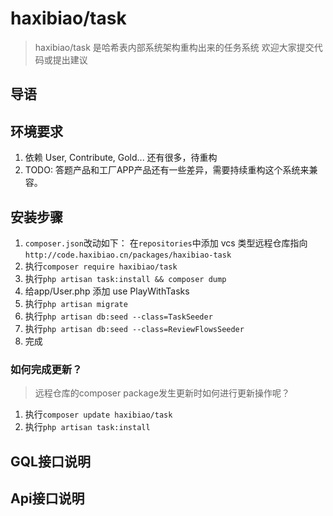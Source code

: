 # haxibiao/task

> haxibiao/task 是哈希表内部系统架构重构出来的任务系统
> 欢迎大家提交代码或提出建议

## 导语


## 环境要求
1. 依赖 User, Contribute, Gold... 还有很多，待重构
2. TODO: 答题产品和工厂APP产品还有一些差异，需要持续重构这个系统来兼容。

## 安装步骤

1. `composer.json`改动如下：
在`repositories`中添加 vcs 类型远程仓库指向 
`http://code.haxibiao.cn/packages/haxibiao-task` 
1. 执行`composer require haxibiao/task`
2. 执行`php artisan task:install && composer dump`
3. 给app/User.php 添加 use PlayWithTasks
4. 执行`php artisan migrate`
5. 执行`php artisan db:seed --class=TaskSeeder`
6. 执行`php artisan db:seed --class=ReviewFlowsSeeder`
7. 完成

### 如何完成更新？
> 远程仓库的composer package发生更新时如何进行更新操作呢？
1. 执行`composer update haxibiao/task`
2. 执行`php artisan task:install`

## GQL接口说明

## Api接口说明

